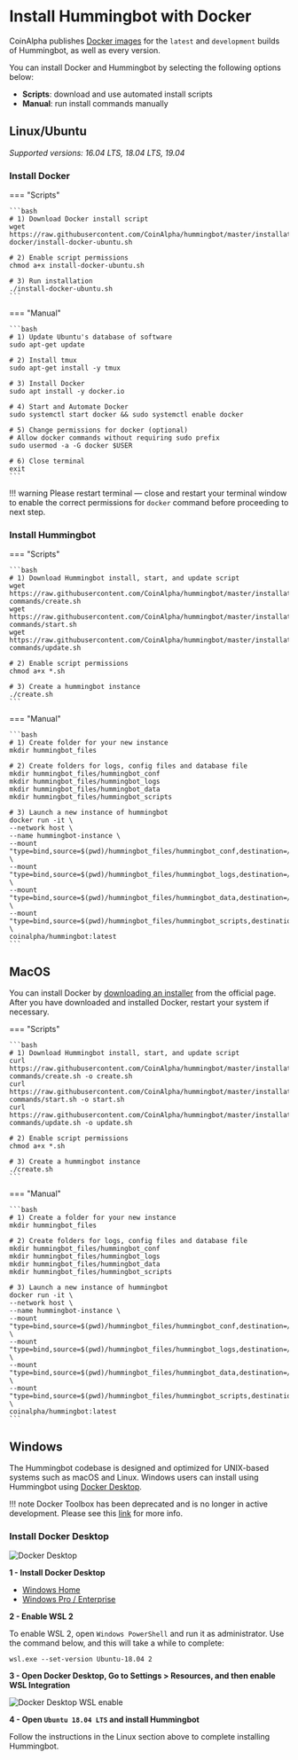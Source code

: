 # Install Hummingbot with Docker

CoinAlpha publishes [Docker images](https://hub.docker.com/r/coinalpha/hummingbot) for the `latest` and `development` builds of Hummingbot, as well as every version. 

You can install Docker and Hummingbot by selecting the following options below:

- **Scripts**: download and use automated install scripts
- **Manual**: run install commands manually

## Linux/Ubuntu

_Supported versions: 16.04 LTS, 18.04 LTS, 19.04_

### Install Docker

=== "Scripts"

    ```bash
    # 1) Download Docker install script
    wget https://raw.githubusercontent.com/CoinAlpha/hummingbot/master/installation/install-docker/install-docker-ubuntu.sh

    # 2) Enable script permissions
    chmod a+x install-docker-ubuntu.sh

    # 3) Run installation
    ./install-docker-ubuntu.sh
    ```

=== "Manual"

    ```bash
    # 1) Update Ubuntu's database of software
    sudo apt-get update

    # 2) Install tmux
    sudo apt-get install -y tmux

    # 3) Install Docker
    sudo apt install -y docker.io

    # 4) Start and Automate Docker
    sudo systemctl start docker && sudo systemctl enable docker

    # 5) Change permissions for docker (optional)
    # Allow docker commands without requiring sudo prefix
    sudo usermod -a -G docker $USER

    # 6) Close terminal
    exit
    ```

!!! warning
    Please restart terminal — close and restart your terminal window to enable the correct permissions for `docker` command before proceeding to next step.

### Install Hummingbot

=== "Scripts"

    ```bash
    # 1) Download Hummingbot install, start, and update script
    wget https://raw.githubusercontent.com/CoinAlpha/hummingbot/master/installation/docker-commands/create.sh
    wget https://raw.githubusercontent.com/CoinAlpha/hummingbot/master/installation/docker-commands/start.sh
    wget https://raw.githubusercontent.com/CoinAlpha/hummingbot/master/installation/docker-commands/update.sh

    # 2) Enable script permissions
    chmod a+x *.sh

    # 3) Create a hummingbot instance
    ./create.sh
    ```

=== "Manual"

    ```bash
    # 1) Create folder for your new instance
    mkdir hummingbot_files

    # 2) Create folders for logs, config files and database file
    mkdir hummingbot_files/hummingbot_conf
    mkdir hummingbot_files/hummingbot_logs
    mkdir hummingbot_files/hummingbot_data
    mkdir hummingbot_files/hummingbot_scripts

    # 3) Launch a new instance of hummingbot
    docker run -it \
    --network host \
    --name hummingbot-instance \
    --mount "type=bind,source=$(pwd)/hummingbot_files/hummingbot_conf,destination=/conf/" \
    --mount "type=bind,source=$(pwd)/hummingbot_files/hummingbot_logs,destination=/logs/" \
    --mount "type=bind,source=$(pwd)/hummingbot_files/hummingbot_data,destination=/data/" \
    --mount "type=bind,source=$(pwd)/hummingbot_files/hummingbot_scripts,destination=/scripts/" \
    coinalpha/hummingbot:latest
    ```

## MacOS

You can install Docker by [downloading an installer](https://docs.docker.com/docker-for-mac/install/) from the official page. After you have downloaded and installed Docker, restart your system if necessary.

=== "Scripts"

    ```bash
    # 1) Download Hummingbot install, start, and update script
    curl https://raw.githubusercontent.com/CoinAlpha/hummingbot/master/installation/docker-commands/create.sh -o create.sh
    curl https://raw.githubusercontent.com/CoinAlpha/hummingbot/master/installation/docker-commands/start.sh -o start.sh
    curl https://raw.githubusercontent.com/CoinAlpha/hummingbot/master/installation/docker-commands/update.sh -o update.sh

    # 2) Enable script permissions
    chmod a+x *.sh

    # 3) Create a hummingbot instance
    ./create.sh
    ```

=== "Manual"

    ```bash
    # 1) Create a folder for your new instance
    mkdir hummingbot_files

    # 2) Create folders for logs, config files and database file
    mkdir hummingbot_files/hummingbot_conf
    mkdir hummingbot_files/hummingbot_logs
    mkdir hummingbot_files/hummingbot_data
    mkdir hummingbot_files/hummingbot_scripts

    # 3) Launch a new instance of hummingbot
    docker run -it \
    --network host \
    --name hummingbot-instance \
    --mount "type=bind,source=$(pwd)/hummingbot_files/hummingbot_conf,destination=/conf/" \
    --mount "type=bind,source=$(pwd)/hummingbot_files/hummingbot_logs,destination=/logs/" \
    --mount "type=bind,source=$(pwd)/hummingbot_files/hummingbot_data,destination=/data/" \
    --mount "type=bind,source=$(pwd)/hummingbot_files/hummingbot_scripts,destination=/scripts/" \
    coinalpha/hummingbot:latest
    ```

## Windows

The Hummingbot codebase is designed and optimized for UNIX-based systems such as macOS and Linux. Windows users can install using Hummingbot using [Docker Desktop](https://docs.docker.com/docker-for-windows/).

!!! note
    Docker Toolbox has been deprecated and is no longer in active development. Please see this [link](https://docs.docker.com/docker-for-windows/docker-toolbox/) for more info.

### Install Docker Desktop

![Docker Desktop](/assets/img/docker_desktop_download.gif)

**1 - Install Docker Desktop**

- [Windows Home](https://docs.docker.com/docker-for-windows/install-windows-home/)
- [Windows Pro / Enterprise](https://docs.docker.com/docker-for-windows/install/)

**2 - Enable WSL 2**

To enable WSL 2, open `Windows PowerShell` and run it as administrator. Use the command below, and this will take a while to complete:

```
wsl.exe --set-version Ubuntu-18.04 2
```

**3 - Open Docker Desktop, Go to Settings > Resources, and then enable WSL Integration**

![Docker Desktop WSL enable](/assets/img/docker_desktop_WSLenable.gif)

**4 - Open `Ubuntu 18.04 LTS` and install Hummingbot**

Follow the instructions in the Linux section above to complete installing Hummingbot.
